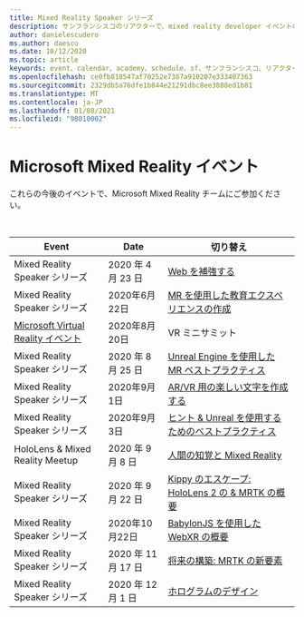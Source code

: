 ```yaml
---
title: Mixed Reality Speaker シリーズ
description: サンフランシスコのリアクターで、mixed reality developer イベントのカレンダーを使用して最新の状態に保ちます。
author: danielescudero
ms.author: daescu
ms.date: 10/12/2020
ms.topic: article
keywords: event、calendar、academy、schedule、sf、サンフランシスコ、リアクター
ms.openlocfilehash: ce0fb818547af70252e7387a910207e333407363
ms.sourcegitcommit: 2329db5a76dfe1b844e21291dbc8ee3888ed1b81
ms.translationtype: MT
ms.contentlocale: ja-JP
ms.lasthandoff: 01/08/2021
ms.locfileid: "98010002"
---
```

# <a name="microsoft-mixed-reality-events"></a>Microsoft Mixed Reality イベント

これらの今後のイベントで、Microsoft Mixed Reality チームにご参加ください。

<br>

|Event|Date|切り替え|
|-------------|-------------|-----|
| Mixed Reality Speaker シリーズ|2020 年 4 月 23 日|[Web を補強する](https://channel9.msdn.com/Shows/Docs-Mixed-Reality/Augmenting-WebXR-Standards)|
| Mixed Reality Speaker シリーズ|2020年6月22日|[MR を使用した教育エクスペリエンスの作成](https://channel9.msdn.com/Shows/Docs-Mixed-Reality/Educational-Experiences-in-MR)|
| [Microsoft Virtual Reality イベント](https://www.meetup.com/hololens-mr/events/272364822/)|2020年8月20日|VR ミニサミット|
| Mixed Reality Speaker シリーズ|2020 年 8 月 25 日|[Unreal Engine を使用した MR ベストプラクティス](https://channel9.msdn.com/Shows/Docs-Mixed-Reality/Tips-and-Best-Practices-for-using-UE4-in-MR)|
| Mixed Reality Speaker シリーズ|2020年9月1日|[AR/VR 用の楽しい文字を作成する](https://channel9.msdn.com/Shows/Docs-Mixed-Reality/Creating-Entertaining-Characters-for-Mixed-Reality)|
| Mixed Reality Speaker シリーズ|2020年9月3日|[ヒント & Unreal を使用するためのベストプラクティス](https://channel9.msdn.com/Shows/Docs-Mixed-Reality/Tips-and-Best-Practices-for-using-UE4-in-MR)|
| HoloLens & Mixed Reality Meetup|2020 年 9 月 8 日|[人間の知覚と Mixed Reality](https://channel9.msdn.com/Shows/Docs-Mixed-Reality/Human-Perception-and-Mixed-Reality)|
| Mixed Reality Speaker シリーズ|2020 年 9 月 22 日|[Kippy のエスケープ: HoloLens 2 の & MRTK の概要]()|
| Mixed Reality Speaker シリーズ|2020年10月22日|[BabylonJS を使用した WebXR の概要](https://channel9.msdn.com/Shows/Docs-Mixed-Reality/Adding-Augmented-Reality-to-your-Typescript-Project)|
| Mixed Reality Speaker シリーズ|2020 年 11 月 17 日|[将来の構築: MRTK の新要素](https://channel9.msdn.com/Shows/Docs-Mixed-Reality/Building-the-Future-Whats-New-in-the-Mixed-Reality-Toolkit)|
| Mixed Reality Speaker シリーズ|2020 年 12 月 1 日|[ホログラムのデザイン]()|